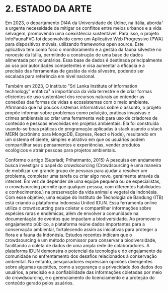 # 2. ESTADO DA ARTE

Em 2023, o departamento DI4A da Universidade de Udine, na Itália, aborda¹ a urgente necessidade de mitigar os conflitos entre meios urbanos e a vida selvagem, promovendo uma coexistência sustentável. Para isso, o projeto InfoFaunaFVG foi desenvolvido como um Aplicativo Web Progressivo (PWA) para dispositivos móveis, utilizando frameworks open source. Este aplicativo tem como foco o monitoramento e a gestão da fauna silvestre no noroeste da Itália, permitindo a construção de uma base de dados alimentada por voluntários. Essa base de dados é destinada principalmente ao uso por autoridades competentes e visa aumentar a eficácia e a precisão das ferramentas de gestão da vida silvestre, podendo ser escalada para referência em nível nacional.

Também em 2023, O instituto "Sri Lanka Institute of information technology" enfatiza² a importância da vida terrestre e de criar formas eficientes de uso sustentável dos recursos naturais ao entender as conexões das formas de vidas e ecossistemas com o meio ambiente. Afirmando que há poucos sistemas informativos sobre o assunto, o projeto propõe informar sobre problemas como poluição, práticas invasivas e crimes ambientais ao criar uma ferramenta web para uso de criadores de conteúdo e pessoas envolvidas em projetos ambientais. Ela foi construída usando-se boas práticas de programação aplicadas à stack usando a stack MERN (acrônimo para MongoDB, Express, React e Node), resultando em um sistema eficiente, simples e atrativo em que os usuários podem compartilhar seus pensamentos e experiências, vender produtos ecológicos e atrair pessoas para projetos ambientais.


Conforme o artigo (Supriadi; Prihatmanto, 2015) A pesquisa em andamento busca investigar o papel do crowdsourcing (Crowdsourcing é uma maneira de mobilizar um grande grupo de pessoas para ajudar a resolver um problema, completar uma tarefa ou criar algo novo, geralmente através da internet. Em vez de depender de uma equipe pequena ou de especialistas, o crowdsourcing permite que qualquer pessoa, com diferentes habilidades e conhecimentos.) na preservação da vida animal e vegetal da Indonésia. Com esse objetivo, uma equipe do Instituto de Tecnologia de Bandung (ITB) está criando a plataforma Indonesia United IDUN. Essa ferramenta online utiliza o crowdsourcing para coletar e compartilhar informações sobre espécies raras e endêmicas, além de envolver a comunidade na documentação de eventos que impactam a biodiversidade. Ao promover o engajamento público, a plataforma reúne dados importantes para a conservação ambiental, fortalecendo assim as iniciativas para proteger a flora e a fauna da Indonésia. Estudos recentes indicam que o crowdsourcing é um método promissor para conservar a biodiversidade, facilitando a coleta de dados de uma ampla rede de colaboradores. A plataforma IDUN demonstra o potencial da tecnologia e do engajamento da comunidade no enfrentamento dos desafios relacionados à conservação ambiental. No entanto, pesquisadores expressam opiniões divergentes sobre algumas questões, como a segurança e a privacidade dos dados dos usuários, a precisão e a confiabilidade das informações coletadas por meio do crowdsourcing, e o gerenciamento do licenciamento e a proteção do conteúdo gerado pelos usuários.
